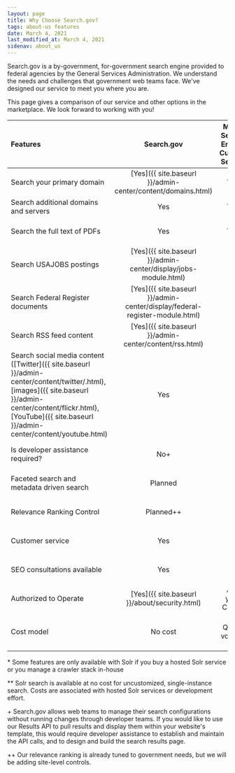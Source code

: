 ```yaml
---
layout: page
title: Why Choose Search.gov? 
tags: about-us features
date: March 4, 2021
last_modified_at: March 4, 2021
sidenav: about_us
---
```


Search.gov is a by-government, for-government search engine provided to federal agencies by the General Services Administration. We understand the needs and challenges that government web teams face. We've designed our service to meet you where you are.

This page gives a comparison of our service and other options in the marketplace. We look forward to working with you!

| Features | Search.gov | Major Search Engine Custom Search | Solr | Other Site Search Tools |
| :-- | :--: | :--: | :--: | :--: |
| Search your primary domain | [Yes]({{ site.baseurl }}/admin-center/content/domains.html) | Yes | Yes | Yes |
| Search additional domains and servers | Yes | Yes | No\* | Yes |
| Search the full text of PDFs | Yes | Yes | No\* | Depends on the service |
| Search USAJOBS postings | [Yes]({{ site.baseurl }}/admin-center/display/jobs-module.html) | No | No | No |
| Search Federal Register documents | [Yes]({{ site.baseurl }}/admin-center/display/federal-register-module.html) | No | No | No |
| Search RSS feed content | [Yes]({{ site.baseurl }}/admin-center/content/rss.html) | No | No | No |
| Search social media content ([Twitter]({{ site.baseurl }}/admin-center/content/twitter/.html), [images]({{ site.baseurl }}/admin-center/content/flickr.html), [YouTube]({{ site.baseurl }}/admin-center/content/youtube.html) | Yes | No | No | No |
| Is developer assistance required? | No\+ | No | No\* | Depends on the service |
| Faceted search and metadata driven search | Planned | No | Yes | Depends on the service |
| Relevance Ranking Control | Planned\+\+ | No | No | Depends on the service |
| Customer service | Yes | No | No | Depends on the service |
| SEO consultations available | Yes | No | No | Depends on the service |
| Authorized to Operate | [Yes]({{ site.baseurl }}/about/security.html) | Ask your CISSO | Ask your CISSO | Ask your CISSO |
| Cost model | No cost | Query volume | No cost\*\*  | Size of index + query volume |

\* Some features are only available with Solr if you buy a hosted Solr service or you manage a crawler stack in-house

\*\* Solr search is available at no cost for uncustomized, single-instance search. Costs are associated with hosted Solr services or development effort.

\+ Search.gov allows web teams to manage their search configurations without running changes through developer teams. If you would like to use our Results API to pull results and display them within your website's template, this would require developer assistance to establish and maintain the API calls, and to design and build the search results page.

\+\+ Our relevance ranking is already tuned to government needs, but we will be adding site-level controls.
